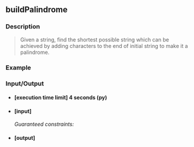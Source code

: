 ## buildPalindrome

### Description
> Given a string, find the shortest possible string which can be achieved by adding characters to the end of initial string to make it a palindrome.

### Example

### Input/Output

* #### [execution time limit] 4 seconds (py)

* #### [input]

 	<i>Guaranteed constraints:</i>

* #### [output]
